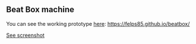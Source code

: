 ## Beat Box machine

You can see the working prototype [here](https://felps85.github.io/beatbox/ "github pages"): <https://felps85.github.io/beatbox/>

[See screenshot](http://i.imgur.com/m2ia3Kt.png)
